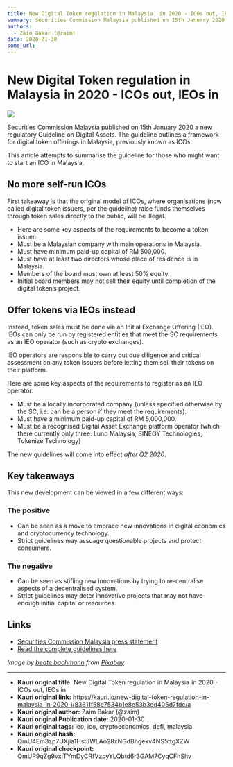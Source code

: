 ```yaml
---
title: New Digital Token regulation in Malaysia  in 2020 - ICOs out, IEOs in
summary: Securities Commission Malaysia published on 15th January 2020 a new regulatory Guideline on Digital Assets. The guideline outlines a framework for digital token
authors:
  - Zaim Bakar (@zaim)
date: 2020-01-30
some_url: 
---
```


# New Digital Token regulation in Malaysia  in 2020 - ICOs out, IEOs in

![](https://ipfs.infura.io/ipfs/QmZW2Hx4TbFATTLoBeqWBMhtt24iBLktJzqN4AYNSF6wQ9)


Securities Commission Malaysia published on 15th January 2020 a new regulatory Guideline on Digital Assets. The guideline outlines a framework for digital token offerings in Malaysia, previously known as ICOs.

This article attempts to summarise the guideline for those who might want to start an ICO in Malaysia.

## No more self-run ICOs

First takeaway is that the original model of ICOs, where organisations (now called digital token issuers, per the guideline) raise funds themselves through token sales directly to the public, will be illegal.

- Here are some key aspects of the requirements to become a token issuer:
- Must be a Malaysian company with main operations in Malaysia.
- Must have minimum paid-up capital of RM 500,000.
- Must have at least two directors whose place of residence is in Malaysia.
- Members of the board must own at least 50% equity.
- Initial board members may not sell their equity until completion of the digital token’s project.

## Offer tokens via IEOs instead

Instead, token sales must be done via an Initial Exchange Offering (IEO). IEOs can only be run by registered entities that meet 
the SC requirements as an IEO operator (such as crypto exchanges).

IEO operators are responsible to carry out due diligence and critical assessment on any token issuers before letting them sell their tokens on their platform.

Here are some key aspects of the requirements to register as an IEO operator:

- Must be a locally incorporated company (unless specified otherwise by the SC, i.e. can be a person if they meet the requirements).
- Must have a minimum paid-up capital of RM 5,000,000.
- Must be a recognised Digital Asset Exchange platform operator (which there currently only three: Luno Malaysia, SINEGY Technologies, Tokenize Technology)

The new guidelines will come into effect *after Q2 2020*.

## Key takeaways

This new development can be viewed in a few different ways:

### The positive

- Can be seen as a move to embrace new innovations in digital economics and cryptocurrency technology.
- Strict guidelines may assuage questionable projects and protect consumers.

### The negative

- Can be seen as stifling new innovations by trying to re-centralise aspects of a decentralised system.
- Strict guidelines may deter innovative projects that may not have enough initial capital or resources.

## Links

* [Securities Commission Malaysia press statement](https://www.sc.com.my/resources/media-releases-and-announcements/sc-publishes-guidelines-on-digital-assets)
* [Read the complete guidelines here](https://www.sc.com.my/api/documentms/download.ashx?id=dabaa83c-c2e8-40c3-9d8f-1ce3cabe598a)

_Image by [beate bachmann](https://pixabay.com/users/spirit111-5026413/?utm_source=link-attribution&utm_medium=referral&utm_campaign=image&utm_content=2718016) from [Pixabay](https://pixabay.com/?utm_source=link-attribution&utm_medium=referral&utm_campaign=image&utm_content=2718016)_


---

- **Kauri original title:** New Digital Token regulation in Malaysia  in 2020 - ICOs out, IEOs in
- **Kauri original link:** https://kauri.io/new-digital-token-regulation-in-malaysia-in-2020-i/83611f58e7534b1e8e53b3ed406d7fdc/a
- **Kauri original author:** Zaim Bakar (@zaim)
- **Kauri original Publication date:** 2020-01-30
- **Kauri original tags:** ieo, ico, cryptoeconomics, defi, malaysia
- **Kauri original hash:** QmU4Em3zp7UXjia1HstJWLAo28xNGdBhgekv4NS5ttgXZW
- **Kauri original checkpoint:** QmUP9qZg9vxiTYmDyCRfVzpyYLQbtd6r3GAM7CyqCFhShv




